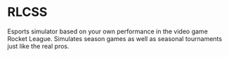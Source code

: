# RLCSS
Esports simulator based on your own performance in the video game Rocket League. Simulates season games as well as seasonal tournaments just like the real pros.
